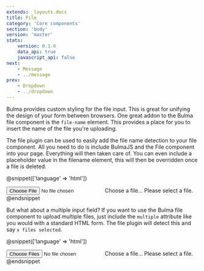 ```yaml
---
extends: _layouts.docs
title: File
category: 'Core components'
section: 'body'
version: 'master'
stats:
    version: 0.1.0
    data_api: true
    javascript_api: false
next:
    - Message
    - ../message
prev:
    - Dropdown
    - ../dropdown
---
```


Bulma provides custom styling for the file input. This is great for unifying the design of your form between browsers. One great addon to the Bulma file component is the `file-name` element. This provides a place for you to insert the name of the file you're uploading.

The file plugin can be used to easily add the file name detection to your file component. All you need to do is include BulmaJS and the File component into your page. Everything will then taken care of. You can even include a placeholder value in the filename element, this will then be overridden once a file is deleted.

@snippet(['language' => 'html'])
<div class="file has-name is-boxed">
    <label class="file-label">
        <input class="file-input" type="file" name="resume">
        <span class="file-cta">
            <span class="file-icon">
                <i class="fa fa-upload"></i>
            </span>
            <span class="file-label">
                Choose a file…
            </span>
        </span>
        <span class="file-name">Please select a file.</span>
    </label>
</div>
@endsnippet

But what about a multiple input field? If you want to use the Bulma file component to upload multiple files, just include the `multiple` attribute like you would with a standard HTML form. The file plugin will detect this and say `x files selected`.

@snippet(['language' => 'html'])
<div class="file has-name is-boxed">
    <label class="file-label">
        <input class="file-input" type="file" name="resume" multiple>
        <span class="file-cta">
            <span class="file-icon">
                <i class="fa fa-upload"></i>
            </span>
            <span class="file-label">
                Choose a file…
            </span>
        </span>
        <span class="file-name">Please select a file.</span>
    </label>
</div>
@endsnippet